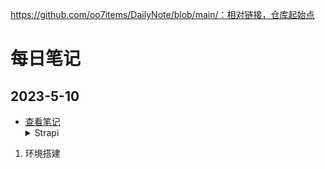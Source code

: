 https://github.com/oo7items/DailyNote/blob/main/：相对链接，仓库起始点
# 每日笔记
## 2023-5-10
* [查看笔记](https://github.com/oo7items/DailyNote/blob/main/strapi/2023-5-10/study.md) <details><summary>Strapi</summary>
<ol>
  <li>环境搭建</li>
</ol>
</details>